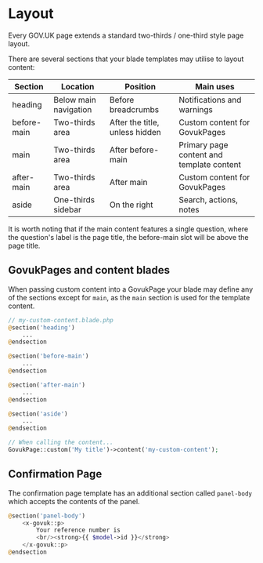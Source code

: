 # Layout

Every GOV.UK page extends a standard two-thirds / one-third style page layout.

There are several sections that your blade templates may utilise to layout content:

| Section     | Location              | Position                       | Main uses |
| ----------- | --------------------- | ------------------------------ | --------- |
| heading     | Below main navigation | Before breadcrumbs             | Notifications and warnings |
| before-main | Two-thirds area       | After the title, unless hidden | Custom content for GovukPages |
| main        | Two-thirds area       | After before-main              | Primary page content and template content |
| after-main  | Two-thirds area       | After main                     | Custom content for GovukPages |
| aside       | One-thirds sidebar    | On the right                   | Search, actions, notes |

It is worth noting that if the main content features a single question, where the question's label is the page title, the before-main slot will be above the page title.

## GovukPages and content blades

When passing custom content into a GovukPage your blade may define any of the sections except for `main`, as the `main` section is used for the template content.

```php
// my-custom-content.blade.php
@section('heading')
    ...
@endsection

@section('before-main')
    ...
@endsection

@section('after-main')
    ...
@endsection

@section('aside')
    ...
@endsection

// When calling the content...
GovukPage::custom('My title')->content('my-custom-content');
```
## Confirmation Page

The confirmation page template has an additional section called `panel-body` which accepts the contents of the panel.

```php
@section('panel-body')
    <x-govuk::p>
        Your reference number is
        <br/><strong>{{ $model->id }}</strong>
    </x-govuk::p>
@endsection
```
